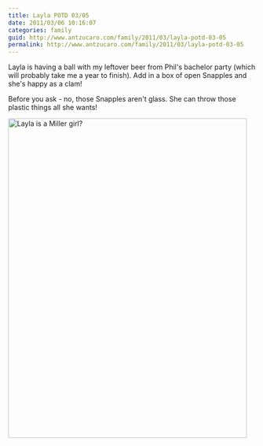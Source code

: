 ```yaml
---
title: Layla POTD 03/05
date: 2011/03/06 10:16:07
categories: family
guid: http://www.antzucaro.com/family/2011/03/layla-potd-03-05
permalink: http://www.antzucaro.com/family/2011/03/layla-potd-03-05
---
```

Layla is having a ball with my leftover beer from Phil's bachelor party (which will probably take me a year to finish). Add in a box of open Snapples and she's happy as a clam!

Before you ask - no, those Snapples aren't glass. She can throw those plastic things all she wants!

<img width="486px" height="650px" src="http://media.antzucaro.com/uploads/2011/03/IMG_20110305_184705.jpg" title="Layla is a Miller girl?" />
